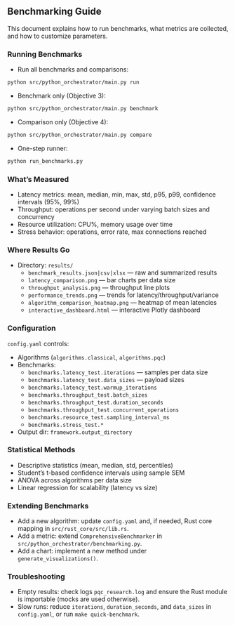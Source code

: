 ## Benchmarking Guide

This document explains how to run benchmarks, what metrics are collected, and how to customize parameters.

### Running Benchmarks
- Run all benchmarks and comparisons:
```bash
python src/python_orchestrator/main.py run
```
- Benchmark only (Objective 3):
```bash
python src/python_orchestrator/main.py benchmark
```
- Comparison only (Objective 4):
```bash
python src/python_orchestrator/main.py compare
```
- One-step runner:
```bash
python run_benchmarks.py
```

### What’s Measured
- Latency metrics: mean, median, min, max, std, p95, p99, confidence intervals (95%, 99%)
- Throughput: operations per second under varying batch sizes and concurrency
- Resource utilization: CPU%, memory usage over time
- Stress behavior: operations, error rate, max connections reached

### Where Results Go
- Directory: `results/`
  - `benchmark_results.json|csv|xlsx` — raw and summarized results
  - `latency_comparison.png` — bar charts per data size
  - `throughput_analysis.png` — throughput line plots
  - `performance_trends.png` — trends for latency/throughput/variance
  - `algorithm_comparison_heatmap.png` — heatmap of mean latencies
  - `interactive_dashboard.html` — interactive Plotly dashboard

### Configuration
`config.yaml` controls:
- Algorithms (`algorithms.classical`, `algorithms.pqc`)
- Benchmarks:
  - `benchmarks.latency_test.iterations` — samples per data size
  - `benchmarks.latency_test.data_sizes` — payload sizes
  - `benchmarks.latency_test.warmup_iterations`
  - `benchmarks.throughput_test.batch_sizes`
  - `benchmarks.throughput_test.duration_seconds`
  - `benchmarks.throughput_test.concurrent_operations`
  - `benchmarks.resource_test.sampling_interval_ms`
  - `benchmarks.stress_test.*`
- Output dir: `framework.output_directory`

### Statistical Methods
- Descriptive statistics (mean, median, std, percentiles)
- Student’s t-based confidence intervals using sample SEM
- ANOVA across algorithms per data size
- Linear regression for scalability (latency vs size)

### Extending Benchmarks
- Add a new algorithm: update `config.yaml` and, if needed, Rust core mapping in `src/rust_core/src/lib.rs`.
- Add a metric: extend `ComprehensiveBenchmarker` in `src/python_orchestrator/benchmarking.py`.
- Add a chart: implement a new method under `generate_visualizations()`.

### Troubleshooting
- Empty results: check logs `pqc_research.log` and ensure the Rust module is importable (mocks are used otherwise).
- Slow runs: reduce `iterations`, `duration_seconds`, and `data_sizes` in `config.yaml`, or run `make quick-benchmark`.
